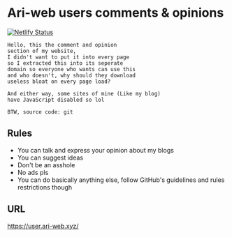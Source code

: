 # Ari-web users comments & opinions

[![Netlify Status](https://api.netlify.com/api/v1/badges/5f846b43-7bf9-4f7a-aa01-c57ebad1e26c/deploy-status)](https://app.netlify.com/sites/user-ari-web/deploys)

```
Hello, this the comment and opinion
section of my website,
I didn't want to put it into every page
so I extracted this into its seperate
domain so everyone who wants can use this
and who doesn't, why should they download
useless bloat on every page load?

And either way, some sites of mine (Like my blog)
have JavaScript disabled so lol

BTW, source code: git
```

## Rules

-   You can talk and express your opinion about my blogs
-   You can suggest ideas
-   Don't be an asshole
-   No ads pls
-   You can do basically anything else, follow GitHub's guidelines and rules restrictions though

## URL

<https://user.ari-web.xyz/>
